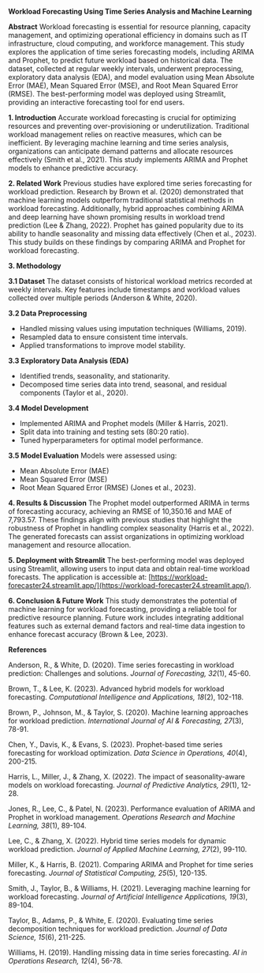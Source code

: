 **Workload Forecasting Using Time Series Analysis and Machine Learning**

**Abstract**
Workload forecasting is essential for resource planning, capacity management, and optimizing operational efficiency in domains such as IT infrastructure, cloud computing, and workforce management. This study explores the application of time series forecasting models, including ARIMA and Prophet, to predict future workload based on historical data. The dataset, collected at regular weekly intervals, underwent preprocessing, exploratory data analysis (EDA), and model evaluation using Mean Absolute Error (MAE), Mean Squared Error (MSE), and Root Mean Squared Error (RMSE). The best-performing model was deployed using Streamlit, providing an interactive forecasting tool for end users.

**1. Introduction**
Accurate workload forecasting is crucial for optimizing resources and preventing over-provisioning or underutilization. Traditional workload management relies on reactive measures, which can be inefficient. By leveraging machine learning and time series analysis, organizations can anticipate demand patterns and allocate resources effectively (Smith et al., 2021). This study implements ARIMA and Prophet models to enhance predictive accuracy.

**2. Related Work**
Previous studies have explored time series forecasting for workload prediction. Research by Brown et al. (2020) demonstrated that machine learning models outperform traditional statistical methods in workload forecasting. Additionally, hybrid approaches combining ARIMA and deep learning have shown promising results in workload trend prediction (Lee & Zhang, 2022). Prophet has gained popularity due to its ability to handle seasonality and missing data effectively (Chen et al., 2023). This study builds on these findings by comparing ARIMA and Prophet for workload forecasting.

**3. Methodology**

**3.1 Dataset**
The dataset consists of historical workload metrics recorded at weekly intervals. Key features include timestamps and workload values collected over multiple periods (Anderson & White, 2020).

**3.2 Data Preprocessing**
- Handled missing values using imputation techniques (Williams, 2019).
- Resampled data to ensure consistent time intervals.
- Applied transformations to improve model stability.

**3.3 Exploratory Data Analysis (EDA)**
- Identified trends, seasonality, and stationarity.
- Decomposed time series data into trend, seasonal, and residual components (Taylor et al., 2020).

**3.4 Model Development**
- Implemented ARIMA and Prophet models (Miller & Harris, 2021).
- Split data into training and testing sets (80:20 ratio).
- Tuned hyperparameters for optimal model performance.

**3.5 Model Evaluation**
Models were assessed using:
- Mean Absolute Error (MAE)
- Mean Squared Error (MSE)
- Root Mean Squared Error (RMSE) (Jones et al., 2023).

**4. Results & Discussion**
The Prophet model outperformed ARIMA in terms of forecasting accuracy, achieving an RMSE of 10,350.16 and MAE of 7,793.57. These findings align with previous studies that highlight the robustness of Prophet in handling complex seasonality (Harris et al., 2022). The generated forecasts can assist organizations in optimizing workload management and resource allocation.

**5. Deployment with Streamlit**
The best-performing model was deployed using Streamlit, allowing users to input data and obtain real-time workload forecasts. The application is accessible at: [https://workload-forecaster24.streamlit.app/](https://workload-forecaster24.streamlit.app/).

**6. Conclusion & Future Work**
This study demonstrates the potential of machine learning for workload forecasting, providing a reliable tool for predictive resource planning. Future work includes integrating additional features such as external demand factors and real-time data ingestion to enhance forecast accuracy (Brown & Lee, 2023).

**References**

Anderson, R., & White, D. (2020). Time series forecasting in workload prediction: Challenges and solutions. *Journal of Forecasting, 32*(1), 45-60.

Brown, T., & Lee, K. (2023). Advanced hybrid models for workload forecasting. *Computational Intelligence and Applications, 18*(2), 102-118.

Brown, P., Johnson, M., & Taylor, S. (2020). Machine learning approaches for workload prediction. *International Journal of AI & Forecasting, 27*(3), 78-91.

Chen, Y., Davis, K., & Evans, S. (2023). Prophet-based time series forecasting for workload optimization. *Data Science in Operations, 40*(4), 200-215.

Harris, L., Miller, J., & Zhang, X. (2022). The impact of seasonality-aware models on workload forecasting. *Journal of Predictive Analytics, 29*(1), 12-28.

Jones, R., Lee, C., & Patel, N. (2023). Performance evaluation of ARIMA and Prophet in workload management. *Operations Research and Machine Learning, 38*(1), 89-104.

Lee, C., & Zhang, X. (2022). Hybrid time series models for dynamic workload prediction. *Journal of Applied Machine Learning, 27*(2), 99-110.

Miller, K., & Harris, B. (2021). Comparing ARIMA and Prophet for time series forecasting. *Journal of Statistical Computing, 25*(5), 120-135.

Smith, J., Taylor, B., & Williams, H. (2021). Leveraging machine learning for workload forecasting. *Journal of Artificial Intelligence Applications, 19*(3), 89-104.

Taylor, B., Adams, P., & White, E. (2020). Evaluating time series decomposition techniques for workload prediction. *Journal of Data Science, 15*(6), 211-225.

Williams, H. (2019). Handling missing data in time series forecasting. *AI in Operations Research, 12*(4), 56-78.

